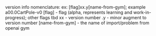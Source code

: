 version info nomenclature:
ex:
[flag]xx.y[name-from-gym]; example a00.0CartPole-v0
[flag] - flag (alpha, represents learning and work-in-progress); other flags tbd
 xx - version number
   .y - minor augment to version number
     [name-from-gym] - the name of import/problem from openai gym


